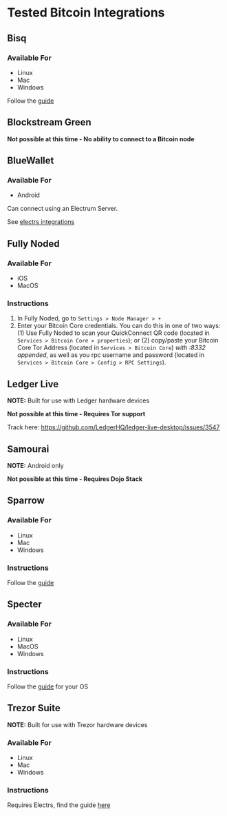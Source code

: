 # Tested Bitcoin Integrations

## Bisq

### Available For
- Linux
- Mac
- Windows

Follow the [guide](./integrations/bisq/guide.md)

## Blockstream Green

**Not possible at this time - No ability to connect to a Bitcoin node**

## BlueWallet

### Available For
- Android

Can connect using an Electrum Server.

See [electrs integrations](https://github.com/Start9Labs/electrs-wrapper/tree/master/docs/integrations/bluewallet/guide.md)

## Fully Noded

### Available For
- iOS
- MacOS

### Instructions
1. In Fully Noded, go to `Settings > Node Manager > +`
2. Enter your Bitcoin Core credentials. You can do this in one of two ways: (1) Use Fully Noded to scan your QuickConnect QR code (located in `Services > Bitcoin Core > properties`); or (2) copy/paste your Bitcoin Core Tor Address (located in `Services > Bitcoin Core`) _with :8332 appended_, as well as you rpc username and password (located in `Services > Bitcoin Core > Config > RPC Settings`).

## Ledger Live

**NOTE:** Built for use with Ledger hardware devices

**Not possible at this time - Requires Tor support**

Track here: https://github.com/LedgerHQ/ledger-live-desktop/issues/3547

## Samourai

**NOTE:** Android only

**Not possible at this time - Requires Dojo Stack**

## Sparrow

### Available For
- Linux
- Mac
- Windows

### Instructions
Follow the [guide](/docs/integrations/sparrow/guide.md)

## Specter

### Available For
- Linux
- MacOS
- Windows

### Instructions
Follow the [guide](/docs/integrations/specter) for your OS

## Trezor Suite

**NOTE:** Built for use with Trezor hardware devices

### Available For
- Linux
- Mac
- Windows

### Instructions
Requires Electrs, find the guide [here](https://github.com/Start9Labs/electrs-wrapper/tree/master/docs/integrations/trezor/guide.md)